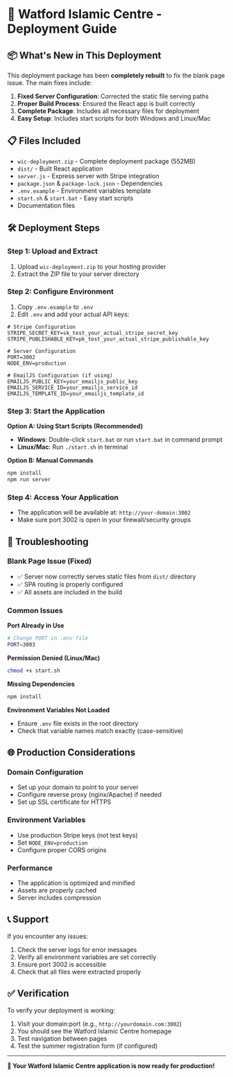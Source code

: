 # 🚀 Watford Islamic Centre - Deployment Guide

## 📦 What's New in This Deployment

This deployment package has been **completely rebuilt** to fix the blank page issue. The main fixes include:

1. **Fixed Server Configuration**: Corrected the static file serving paths
2. **Proper Build Process**: Ensured the React app is built correctly
3. **Complete Package**: Includes all necessary files for deployment
4. **Easy Setup**: Includes start scripts for both Windows and Linux/Mac

## 📋 Files Included

- `wic-deployment.zip` - Complete deployment package (552MB)
- `dist/` - Built React application
- `server.js` - Express server with Stripe integration
- `package.json` & `package-lock.json` - Dependencies
- `.env.example` - Environment variables template
- `start.sh` & `start.bat` - Easy start scripts
- Documentation files

## 🛠️ Deployment Steps

### Step 1: Upload and Extract
1. Upload `wic-deployment.zip` to your hosting provider
2. Extract the ZIP file to your server directory

### Step 2: Configure Environment
1. Copy `.env.example` to `.env`
2. Edit `.env` and add your actual API keys:

```env
# Stripe Configuration
STRIPE_SECRET_KEY=sk_test_your_actual_stripe_secret_key
STRIPE_PUBLISHABLE_KEY=pk_test_your_actual_stripe_publishable_key

# Server Configuration
PORT=3002
NODE_ENV=production

# EmailJS Configuration (if using)
EMAILJS_PUBLIC_KEY=your_emailjs_public_key
EMAILJS_SERVICE_ID=your_emailjs_service_id
EMAILJS_TEMPLATE_ID=your_emailjs_template_id
```

### Step 3: Start the Application

**Option A: Using Start Scripts (Recommended)**
- **Windows**: Double-click `start.bat` or run `start.bat` in command prompt
- **Linux/Mac**: Run `./start.sh` in terminal

**Option B: Manual Commands**
```bash
npm install
npm run server
```

### Step 4: Access Your Application
- The application will be available at: `http://your-domain:3002`
- Make sure port 3002 is open in your firewall/security groups

## 🔧 Troubleshooting

### Blank Page Issue (Fixed)
- ✅ Server now correctly serves static files from `dist/` directory
- ✅ SPA routing is properly configured
- ✅ All assets are included in the build

### Common Issues

**Port Already in Use**
```bash
# Change PORT in .env file
PORT=3003
```

**Permission Denied (Linux/Mac)**
```bash
chmod +x start.sh
```

**Missing Dependencies**
```bash
npm install
```

**Environment Variables Not Loaded**
- Ensure `.env` file exists in the root directory
- Check that variable names match exactly (case-sensitive)

## 🌐 Production Considerations

### Domain Configuration
- Set up your domain to point to your server
- Configure reverse proxy (nginx/Apache) if needed
- Set up SSL certificate for HTTPS

### Environment Variables
- Use production Stripe keys (not test keys)
- Set `NODE_ENV=production`
- Configure proper CORS origins

### Performance
- The application is optimized and minified
- Assets are properly cached
- Server includes compression

## 📞 Support

If you encounter any issues:

1. Check the server logs for error messages
2. Verify all environment variables are set correctly
3. Ensure port 3002 is accessible
4. Check that all files were extracted properly

## ✅ Verification

To verify your deployment is working:

1. Visit your domain:port (e.g., `http://yourdomain.com:3002`)
2. You should see the Watford Islamic Centre homepage
3. Test navigation between pages
4. Test the summer registration form (if configured)

---

**🎉 Your Watford Islamic Centre application is now ready for production!** 